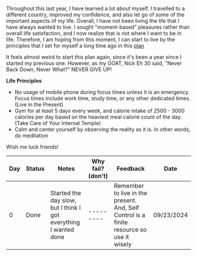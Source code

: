 Throughout this last year, I have learned a lot about myself. I travelled to a different country, improved my confidence, and also let go of some of the important aspects of my life. Overall, I have not been living the life that I have always wanted to live. I sought "moment-based" pleasures rather than overall life satisfaction, and I now realize that is not where I want to be in life. Therefore, I am hoping from this moment, I can start to live by the principles that I set for myself a long time ago in this [plan](https://github.com/Bolzano-Weierstrass-plan)

It feels almost weird to start this plan again, since it's been a year since I started my previous one. However, as my GOAT, Nick Eh 30 said, "Never Back Down, Never What?" NEVER GIVE UP!

**Life Principles**
- No usage of mobile phone during focus times unless it is an emergency. Focus times include work time, study time, or any other dedicated times. (Live in the Present)
- Gym for at least 5 days every week, and calorie intake of 2500 - 3000 calories per day based on the heaviest meal calorie count of the day. (Take Care of Your Internal Temple)
- Calm and center yourself by observing the reality as it is. In other words, do meditation


Wish me luck friends!

| Day | Status | Notes | Why fail? (don't) | Feedback | Date |
| --- | ------ | ----- | --------- | -------- | ------- |
| 0 | Done | Started the day slow, but I think I got everything I wanted done | --------- | Remember to live in the present. And, Self Control is a finite resource so use it wisely | 09/23/2024 |

